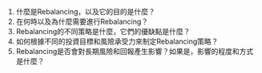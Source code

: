 

1. 什麼是Rebalancing，以及它的目的是什麼？
2. 在何時以及為什麼需要進行Rebalancing？
3. Rebalancing的不同策略是什麼，它們的優缺點是什麼？
4. 如何根據不同的投資目標和風險承受力來制定Rebalancing策略？
5. Rebalancing是否會對長期風險和回報產生影響？如果是，影響的程度和方式是什麼？